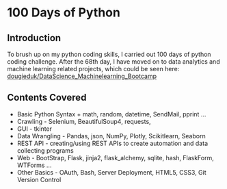 # 100 Days of Python

## Introduction 
To brush up on my python coding skills, I carried out 100 days of python coding challenge. 
After the 68th day, I have moved on to data analytics and machine learning related projects, which could be seen here: 
[dougieduk/DataScience_Machinelearning_Bootcamp](https://github.com/dougieduk/DataScience_Machinelearning_Bootcamp)

## Contents Covered
* Basic Python Syntax + math, random, datetime, SendMail, pprint ... 
* Crawling - Selenium, BeautifulSoup4, requests, 
* GUI - tkinter 
* Data Wrangling - Pandas, json, NumPy, Plotly, Scikitlearn, Seaborn
* REST API - creating/using REST APIs to create automation and data collecting programs 
* Web - BootStrap, Flask, jinja2, flask_alchemy, sqlite, hash, FlaskForm, WTForms ... 
* Other Basics - OAuth, Bash, Server Deployment, HTML5, CSS3, Git Version Control
